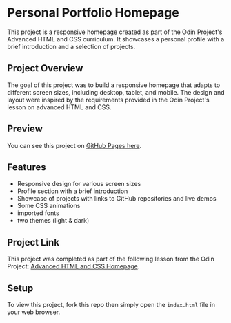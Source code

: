 # Personal Portfolio Homepage

This project is a responsive homepage created as part of the Odin Project's Advanced HTML and CSS curriculum. It showcases a personal profile with a brief introduction and a selection of projects.

## Project Overview

The goal of this project was to build a responsive homepage that adapts to different screen sizes, including desktop, tablet, and mobile. The design and layout were inspired by the requirements provided in the Odin Project's lesson on advanced HTML and CSS.

## Preview

You can see this project on [GitHub Pages here](https://jomcbob.github.io/homepage).

## Features

- Responsive design for various screen sizes
- Profile section with a brief introduction
- Showcase of projects with links to GitHub repositories and live demos
- Some CSS animations
- imported fonts
- two themes (light & dark)

## Project Link

This project was completed as part of the following lesson from the Odin Project: [Advanced HTML and CSS Homepage](https://www.theodinproject.com/paths/full-stack-javascript/courses/html-and-css/lessons/advanced-html-and-css).

## Setup

To view this project, fork this repo then simply open the `index.html` file in your web browser.

